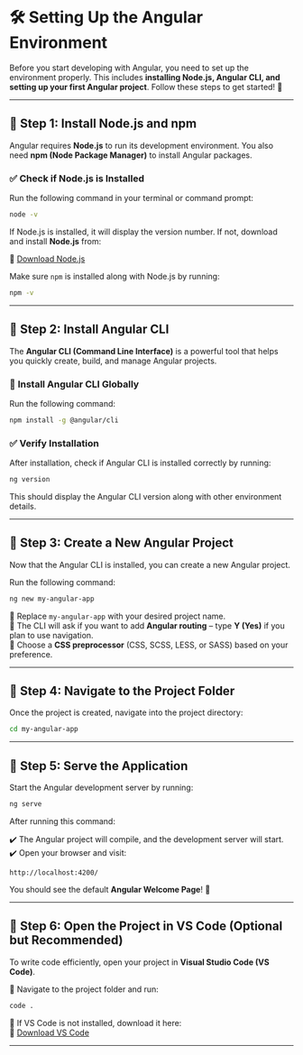 # 🛠️ Setting Up the Angular Environment  

Before you start developing with Angular, you need to set up the environment properly. This includes **installing Node.js, Angular CLI, and setting up your first Angular project**. Follow these steps to get started! 🚀  

---

## 📌 **Step 1: Install Node.js and npm**  

Angular requires **Node.js** to run its development environment. You also need **npm (Node Package Manager)** to install Angular packages.  

### ✅ **Check if Node.js is Installed**  
Run the following command in your terminal or command prompt:  

```sh
node -v
```
If Node.js is installed, it will display the version number. If not, download and install **Node.js** from:  

🔗 [Download Node.js](https://nodejs.org/)  

Make sure `npm` is installed along with Node.js by running:  

```sh
npm -v
```

---

## 📌 **Step 2: Install Angular CLI**  

The **Angular CLI (Command Line Interface)** is a powerful tool that helps you quickly create, build, and manage Angular projects.  

### 🚀 **Install Angular CLI Globally**  

Run the following command:  

```sh
npm install -g @angular/cli
```

### ✅ **Verify Installation**  
After installation, check if Angular CLI is installed correctly by running:  

```sh
ng version
```
This should display the Angular CLI version along with other environment details.

---

## 📌 **Step 3: Create a New Angular Project**  

Now that the Angular CLI is installed, you can create a new Angular project.  

Run the following command:  

```sh
ng new my-angular-app
```

🔹 Replace `my-angular-app` with your desired project name.  
🔹 The CLI will ask if you want to add **Angular routing** – type **Y (Yes)** if you plan to use navigation.  
🔹 Choose a **CSS preprocessor** (CSS, SCSS, LESS, or SASS) based on your preference.  

---

## 📌 **Step 4: Navigate to the Project Folder**  

Once the project is created, navigate into the project directory:  

```sh
cd my-angular-app
```

---

## 📌 **Step 5: Serve the Application**  

Start the Angular development server by running:  

```sh
ng serve
```

After running this command:  

✔️ The Angular project will compile, and the development server will start.  
✔️ Open your browser and visit:  

```
http://localhost:4200/
```

You should see the default **Angular Welcome Page**! 🎉  

---

## 📌 **Step 6: Open the Project in VS Code (Optional but Recommended)**  

To write code efficiently, open your project in **Visual Studio Code (VS Code)**.  

🔹 Navigate to the project folder and run:  

```sh
code .
```

🔹 If VS Code is not installed, download it here:  
🔗 [Download VS Code](https://code.visualstudio.com/)  

---


